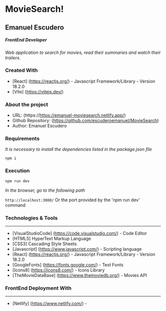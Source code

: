 # MovieSearch!

## Emanuel Escudero

##### FrontEnd Developer

_Web application to search for movies, read their summaries and watch their trailers._

### Created With

- [React] (https://reactjs.org/) - Javascript Framework/Library - Version 18.2.0
- [Vite] (https://vitejs.dev/)

### About the project

- URL: (https://https://emanuel-moviesearch.netlify.app/)
- Github Repository: (https://github.com/escuderoemanuel/MovieSearch)
- Author: Emanuel Escudero

### Requirements

_It is necessary to install the dependencies listed in the package.json file_

`npm i`

### Execution

`npm run dev`

_In the browser, go to the following path_

`http://localhost:3000/` Or the port provided by the 'npm run dev' command

### Technologies & Tools

---

- [VisualStudioCode] (https://code.visualstudio.com/) - Code Editor
- [HTML5] HyperText Markup Language
- [CSS3] Cascading Style Sheets
- [Javascript] (https://www.javascript.com/) - Scripting language
- [React] (https://reactjs.org/) - Javascript Framework/Library - Version 18.2.0
- [GoogleFonts] (https://fonts.google.com/) - Text Fonts
- [Icons8] (https://icons8.com/) - Icons Library
- [TheMovieDataBase] (https://www.themoviedb.org/) - Movies API

### FrontEnd Deployment With

---

- [Netlify] (https://www.netlify.com/) -
